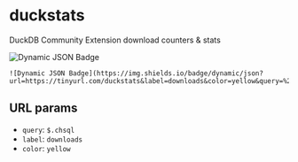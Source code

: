 # duckstats
DuckDB Community Extension download counters &amp; stats

![Dynamic JSON Badge](https://img.shields.io/badge/dynamic/json?url=https://tinyurl.com/duckstats&label=downloads&color=yellow&query=%24.chsql)


```
![Dynamic JSON Badge](https://img.shields.io/badge/dynamic/json?url=https://tinyurl.com/duckstats&label=downloads&color=yellow&query=%24.chsql)
```

## URL params
- `query`: `$.chsql`
- `label`: `downloads`
- `color`: `yellow`
